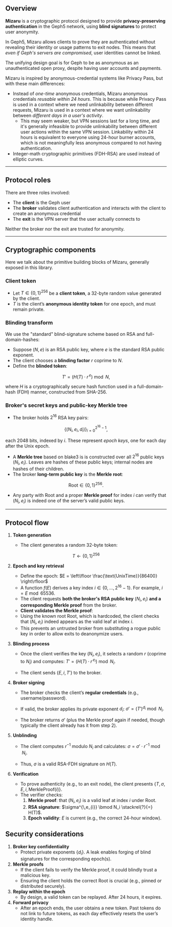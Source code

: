 ## Overview

**Mizaru** is a cryptographic protocol designed to provide **privacy-preserving authentication** in the Geph5 network, using **blind signatures** to protect user anonymity.

In Geph5, Mizaru allows clients to prove they are authenticated without revealing their identity or usage patterns to exit nodes. This means that _even if Geph's servers are compromised_, user identities cannot be linked.

The unifying design goal is for Geph to be as anonymous as an unauthenticated open proxy, despite having user accounts and payments.

Mizaru is inspired by anonymous-credential systems like Privacy Pass, but with these main differences:

- Instead of _one-time_ anonymous credentials, Mizaru anonymous credentials _reusable within 24 hours_. This is because while Privacy Pass is used in a context where we need unlinkability between different requests, Mizaru is used in a context where we want unlinkability between _different days in a user's activity_.
  - This may seem weaker, but VPN sessions last for a long time, and it's generally infeasible to provide unlinkability between different user actions within the same VPN session. Linkability within 24 hours is equivalent to everyone using 24-hour burner accounts, which is not meaningfully less anonymous compared to not having authentication.
- Integer-math cryptographic primitives (FDH-RSA) are used instead of elliptic curves.

---

## Protocol roles

There are three roles involved:

- The **client** is the Geph user
- The **broker** validates client authentication and interacts with the client to create an anonymous credential
- The **exit** is the VPN server that the user actually connects to

Neither the broker nor the exit are trusted for anonymity.

---

## Cryptographic components

Here we talk about the primitive building blocks of Mizaru, generally exposed in this library.

### Client token

- Let $T \in \{0,1\}^{256}$ be a **client token**, a 32-byte random value generated by the client.
- $T$ is the client’s **anonymous identity token** for one epoch, and must remain private.

### Blinding transform

We use the "standard" blind-signature scheme based on RSA and full-domain-hashes:

- Suppose $(N, e)$ is an RSA public key, where $e$ is the standard RSA public exponent.
- The client chooses a **blinding factor** $r$ coprime to $N$.
- Define the **blinded token**:

$$
T' = \bigl(H(T) \cdot r^{\,e}\bigr) \bmod N,
$$

where $H$ is a cryptographically secure hash function used in a full-domain-hash (FDH) manner, constructed from SHA-256.

### Broker's secret keys and public-key Merkle tree

- The broker holds $2^{16}$ RSA key pairs:

$$
\{ (N_i, e_{i}, d_i) \}_{i=0}^{2^{16}-1},
$$

each 2048 bits, indexed by $i$. These represent _epoch keys_, one for each day after the Unix epoch.

- A **Merkle tree** based on blake3 is is constructed over all $2^{16}$ public keys $\bigl(N_i, e_{i}\bigr)$. Leaves are hashes of these public keys; internal nodes are hashes of their children.
- The broker **long-term public key** is the **Merkle root**:

$$
\mathsf{Root} \in \{0,1\}^{256}.
$$

- Any party with $\mathsf{Root}$ and a proper **Merkle proof** for index $i$ can verify that $\bigl(N_i, e_{i}\bigr)$ is indeed one of the server’s valid public keys.

---

## Protocol flow

1. **Token generation**

   - The client generates a random 32-byte token:

$$ T \leftarrow \{ 0,1 \}^{256} $$

2. **Epoch and key retrieval**

   - Define the epoch: $E = \left\lfloor \frac{\text{UnixTime}}{86400} \right\rfloor$
   - A function $f(E)$ derives a key index $i \in \{0,\dots,2^{16}-1\}$. For example, $i = E \bmod 65536$.
   - The client requests **both the broker's RSA public key** $\bigl(N_i, e_{i}\bigr)$ **and a corresponding Merkle proof** from the broker.
   - **Client validates the Merkle proof**:
   - Using the known root $\mathsf{Root}$, which is hardcoded, the client checks that $\bigl(N_i, e_{i}\bigr)$ indeed appears as the valid leaf at index $i$.
   - This prevents an untrusted broker from substituting a rogue public key in order to allow exits to deanonymize users.

3. **Blinding process**

   - Once the client verifies the key $\bigl(N_i, e_{i}\bigr)$, it selects a random $r$ (coprime to $N_i$) and computes: $T' = \bigl(H(T) \cdot r^{\,e_{i}}\bigr) \bmod N_i.$

   - The client sends $\{ E, i, T' \}$ to the broker.

4. **Broker signing**

   - The broker checks the client’s **regular credentials** (e.g., username/password).
   - If valid, the broker applies its private exponent $d_i$: $\sigma' = (T')^{d_i} \bmod N_i.$

   - The broker returns $\sigma'$ (plus the Merkle proof again if needed, though typically the client already has it from step 2).

5. **Unblinding**

   - The client computes $r^{-1}$ modulo $N_i$ and calculates: $\sigma = \sigma' \cdot r^{-1} \bmod N_i.$

   - Thus, $\sigma$ is a valid RSA-FDH signature on $H(T)$.

6. **Verification**
   - To prove authenticity (e.g., to an exit node), the client presents $\{ T, \sigma, E, i, \text{MerkleProof}(i) \}$.
   - The verifier checks:
     1. **Merkle proof**: that $\bigl(N_i, e_{i}\bigr)$ is a valid leaf at index $i$ under $\mathsf{Root}$.
     2. **RSA signature**: $\sigma^{\,e_{i}} \bmod N_i \stackrel{?}{=} H(T)$.
     3. **Epoch validity**: $E$ is current (e.g., the correct 24-hour window).

## Security considerations

1. **Broker key confidentiality**
   - Protect private exponents $\{ d_i \}$. A leak enables forging of blind signatures for the corresponding epoch(s).
2. **Merkle proofs**
   - If the client fails to verify the Merkle proof, it could blindly trust a malicious key.
   - Ensuring the client holds the correct $\mathsf{Root}$ is crucial (e.g., pinned or distributed securely).
3. **Replay within the epoch**
   - By design, a valid token can be replayed. After 24 hours, it expires.
4. **Forward privacy**
   - After an epoch ends, the user obtains a new token. Past tokens do not link to future tokens, as each day effectively resets the user’s identity handle.
